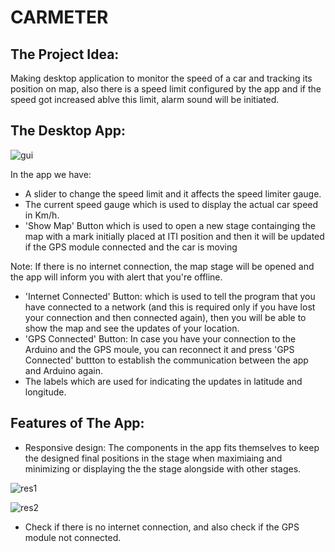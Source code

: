 # CARMETER
## The Project Idea: 
Making desktop application to monitor the speed of a car and tracking its position on map, also there is a speed limit configured by the app and if the speed got
increased ablve this limit, alarm sound will be initiated.

## The Desktop App:
![gui](https://user-images.githubusercontent.com/118214245/205881067-c145d79a-8ee1-4a96-8fd9-dcb6d10dd57e.png)

In the app we have:

 * A slider to change the speed limit and it affects the speed limiter gauge.
 * The current speed gauge which is used to display the actual car speed in Km/h.
 * 'Show Map' Button which is used to open a new stage containging the map with a mark initially placed at ITI position and then it will be updated if the GPS module
 connected and the car is moving
 
 Note: If there is no internet connection, the map stage will be opened and the app will inform you with alert that you're offline.
 
 * 'Internet Connected' Button: which is used to tell the program that you have connected to a network (and this is required only if you have lost your connection
 and then connected again), then you will be able to show the map and see the updates of your location.
 * 'GPS Connected' Button: In case you have your connection to the Arduino and the GPS moule, you can reconnect it and press 'GPS Connected' buttton to establish the
 communication between the app and Arduino again.
 * The labels which are used for indicating the updates in latitude and longitude.

 ## Features of The App:
 
 * Responsive design: The components in the app fits themselves to keep the designed final positions in the stage when maximiaing and minimizing or displaying the 
  the stage alongside with other stages.
  
  ![res1](https://user-images.githubusercontent.com/118214245/205886882-72472f0b-e0b8-4f75-bb97-e4aea9209d19.png) 
  
  ![res2](https://user-images.githubusercontent.com/118214245/205886997-747086be-b33f-45df-9eb0-9dbe0ba998f8.png)
  
  * Check if there is no internet connection, and also check if the GPS module not connected.

  

  

